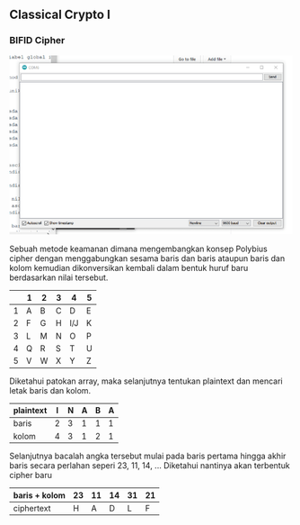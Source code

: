 ## Classical Crypto I
### BIFID Cipher
![](https://github.com/tjakra-birawa/Keamanan_Komputer_Arduino/blob/master/Dokumentasi/bifid.gif?raw=true)

Sebuah metode keamanan dimana mengembangkan konsep Polybius cipher dengan menggabungkan sesama baris dan baris ataupun baris dan kolom kemudian dikonversikan kembali dalam bentuk huruf baru berdasarkan nilai tersebut.

|     | 1   | 2   | 3   | 4   | 5   | 
| --- | --- | --- | --- | --- | --- | 
| 1   | A   | B   | C   | D   | E   | 
| 2   | F   | G   | H   | I/J | K   | 
| 3   | L   | M   | N   | O   | P   | 
| 4   | Q   | R   | S   | T   | U   | 
| 5   | V   | W   | X   | Y   | Z   | 

Diketahui patokan array, maka selanjutnya tentukan plaintext dan mencari letak baris dan kolom.

| plaintext    | I   | N   | A   | B   | A   | 
| ---          | --- | --- | --- | --- | --- | 
| baris        | 2   | 3   | 1   | 1   | 1   | 
| kolom        | 4   | 3   | 1   | 2   | 1   |

Selanjutnya bacalah angka tersebut mulai pada baris pertama hingga akhir baris secara perlahan seperi 23, 11, 14, ...
Diketahui nantinya akan terbentuk cipher baru

| baris + kolom| 23  | 11  | 14  | 31  | 21  | 
| ---          | --- | --- | --- | --- | --- | 
| ciphertext   | H   | A   | D   | L   | F   |
